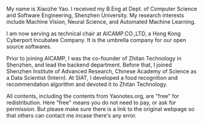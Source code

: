 My name is Xiaozhe Yao. I received my B.Eng at Dept. of Computer Science and Software Engineering, Shenzhen University. My research interests include Machine Vision, Neural Science, and Automated Machine Learning.

I am now serving as technical chair at AICAMP.CO.,LTD, a Hong Kong Cyberport Incubatee Company. It is the umbrella company for our open source softwares.

Prior to joining AICAMP, I was the co-founder of Zhitan Technology in Shenzhen, and lead the backend department. Before that, I joined Shenzhen Institute of Advanced Research, Chinese Academy of Science as a Data Scientist (Intern). At SIAT, I developed a food recognition and recommendation algorithm and devoted it to Zhitan Technology.

All contents, including the contents from Yaonotes.org, are "free" for redistribution. Here "free" means you do not need to pay, or ask for permission. But please make sure there is a link to the original webpage so that others can contact me incase there's any error.